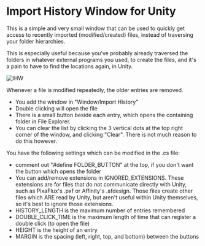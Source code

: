 # Import History Window for Unity
 
This is a simple and very small window that can be used to quickly get access to recently imported (modified/created) files, instead of traversing your folder hierarchies.

This is especially useful because you've probably already traversed the folders in whatever external programs you used, to create the files, and it's a pain to have to find the locations again, in Unity.

![IHW](https://user-images.githubusercontent.com/45214197/83461368-d37d9c00-a468-11ea-9764-6c1311eb808b.PNG)

Whenever a file is modified repeatedly, the older entries are removed.

- You add the window in "Window/Import History"
- Double clicking will open the file
- There is a small button beside each entry, which opens the containing folder in File Explorer.
- You can clear the list by clicking the 3 vertical dots at the top right corner of the window, and clicking "Clear". There is not much reason to do this however.


You have the following settings which can be modified in the .cs file:
- comment out "#define FOLDER_BUTTON" at the top, if you don't want the button which opens the folder
- You can add/remove extensions in IGNORED_EXTENSIONS. These extensions are for files that do not communicate directly with Unity, such as PixaFlux's .pxf or Affinity's .afdesign. Those files create other files which ARE read by Unity, but aren't useful within Unity themselves, so it's best to ignore those extensions.
- HISTORY_LENGTH is the maximum number of entries remembered
- DOUBLE_CLICK_TIME is the maximum length of time that can register a double click (to open the file)
- HEIGHT is the height of an entry
- MARGIN is the spacing (left, right, top, and bottom) between the buttons

